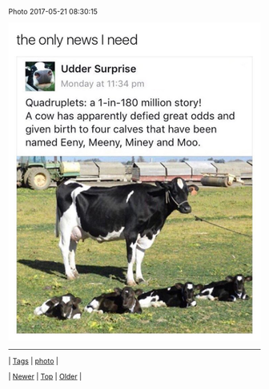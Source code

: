 <!--
title: Photo 2017-05-21 08
date: 2020-06-28T15:27:00.166Z
tags: photo
-->


Photo 2017-05-21 08:30:15

![](160902510224-0.png)

<!--BOTTOM-POST-NAVIGATION-->
---

| [Tags](tags.md) | [photo](tag-photo.md) |

| [Newer](160888505619.md) | [Top](index.md) | [Older](161015337259.md) |